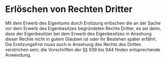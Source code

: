 # Erlöschen von Rechten Dritter

Mit dem Erwerb des Eigentums durch Ersitzung erlöschen die an der Sache vor dem Erwerb des Eigenbesitzes begründeten Rechte Dritter, es sei denn, dass der Eigenbesitzer bei dem Erwerb des Eigenbesitzes in Ansehung dieser Rechte nicht in gutem Glauben ist oder ihr Bestehen später erfährt. Die Ersitzungsfrist muss auch in Ansehung des Rechts des Dritten verstrichen sein; die Vorschriften der §§ 939 bis 944 finden entsprechende Anwendung.